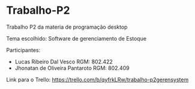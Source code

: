 # Trabalho-P2
Trabalho P2 da materia de programação desktop

Tema escolhido: Software de gerenciamento de Estoque

Participantes:
  - Lucas Ribeiro Dal Vesco  RGM: 802.422
  - Jhonatan de Oliveira Pantaroto RGM: 802.409

Link para o Trello: https://trello.com/b/qyfrkLRw/trabalho-p2gerensystem
